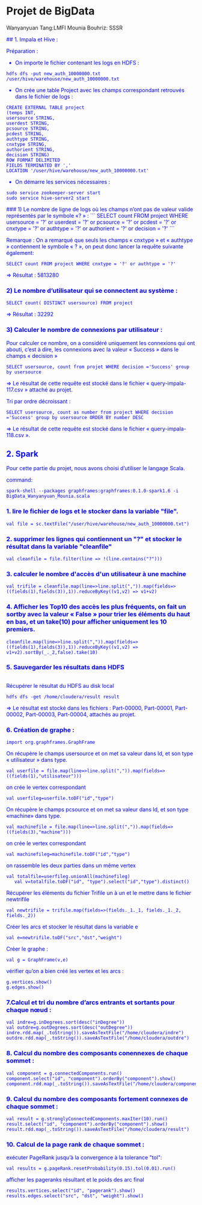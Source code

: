 # Projet de BigData

Wanyanyuan Tang:LMFI
Mounia Bouhriz: SSSR


<font color="blue">
## 1. Impala et Hive :
<font>

Préparation :


- On importe le fichier contenant les logs en HDFS :

 ```
hdfs dfs -put new_auth_10000000.txt /user/hive/warehouse/new_auth_10000000.txt
 ```
 
- On crée une table Project avec les champs correspondant retrouvés dans le fichier de logs : 

```
CREATE EXTERNAL TABLE project
(temps INT,
usersource STRING,
userdest STRING,
pcsource STRING,
pcdest STRING,
authtype STRING,
cnxtype STRING,
authorient STRING,
decision STRING)
ROW FORMAT DELIMITED
FIELDS TERMINATED BY ','
LOCATION '/user/hive/warehouse/new_auth_10000000.txt'
```

- On démarre les services nécessaires : 

```
sudo service zookeeper-server start
sudo service hive-server2 start
```
<font color="blue">
### 1) Le nombre de ligne de logs où les champs n’ont pas de valeur valide représentés par le symbole «? » : 
<font>
 ```
SELECT count FROM project WHERE usersource = '?' or userdest = '?' or pcsource = '?' or pcdest = '?' or cnxtype = '?' or authtype = '?' or authorient = '?' or decision = '?'
 ```
 
Remarque : On a remarqué que seuls les champs « cnxtype » et « authtype » contiennent le symbole « ? », on peut donc lancer la requête suivante également:
 
 ```
SELECT count FROM project WHERE cnxtype = '?' or authtype = '?'
 ```
<font color="blue">
⇒ Résultat : 5813280
<font>


### 2) Le nombre d’utilisateur qui se connectent au système :  

 ```
SELECT count( DISTINCT usersource) FROM project
 ```
<font color="blue"> 
⇒ Résultat : 32292
<font>

### 3) Calculer le nombre de connexions par utilisateur : 

Pour calculer ce nombre, on a considéré uniquement les connexions qui ont abouti, c’est à dire, les connexions avec la valeur « Success » dans le champs « decision »

 ```
SELECT usersource, count from projet WHERE decision ='Success' group by usersource 
 ```

⇒ Le résultat de cette requête est stocké dans le fichier « query-impala-117.csv » attaché au projet. 

Tri par ordre décroissant : 

 ```
SELECT usersource, count as number from project WHERE decision ='Success' group by usersource ORDER BY number DESC
 ```
⇒ Le résultat de cette requête est stocké dans le fichier « query-impala-118.csv ».

## 2. Spark 
Pour cette partie du projet, nous avons choisi d’utiliser le langage Scala. 

command:
 ```
spark-shell --packages graphframes:graphframes:0.1.0-spark1.6 -i BigData_Wanyanyuan_Mounia.scala
 ```
### 1.  lire le fichier de logs et le stocker dans la variable "file".

```
val file = sc.textFile("/user/hive/warehouse/new_auth_10000000.txt") 
 ```

### 2. supprimer les lignes qui contiennent un "?" et stocker le résultat dans la variable "cleanfile"
 ```
val cleanfile = file.filter(line => !(line.contains("?")))  
 ```
### 3.  calculer le nombre d'accès d'un utilisateur à une machine 
 ```val trifile = cleanfile.map(line=>line.split(",")).map(fields=>((fields(1),fields(3)),1)).reduceByKey((v1,v2) => v1+v2)    ```

### 4. Afficher les Top10 des accès les plus fréquents, on fait un sortby avec la valeur « False » pour trier les éléments du haut en bas, et un take(10) pour afficher uniquement les 10 premiers. 

 ```
 cleanfile.map(line=>line.split(",")).map(fields=>((fields(1),fields(3)),1)).reduceByKey((v1,v2) => v1+v2).sortBy(_._2,false).take(10)
 ```
 ### 5. Sauvegarder les résultats dans HDFS 
 ```trifile.saveAsTextFile("/home/cloudera/result")
  ```
 Récupérer le résultat du HDFS au disk local 
 ```
 hdfs dfs -get /home/cloudera/result result
 ```
⇒ Le résultat est stocké dans les fichiers : Part-00000, Part-00001, Part-00002, Part-00003, Part-00004, attachés au projet. 

### 6. Création de graphe : 

```
import org.graphframes.GraphFrame
 ```
On récupère le champs usersource et on met sa valeur dans Id, et son type « utilisateur » dans type. 
 
 ```
 val userfile = file.map(line=>line.split(",")).map(fields=>((fields(1),"utilisateur"))) 
 ```
on crée le vertex correspondant 
 
 ```
 val userfileg=userfile.toDF("id","type")
 ```
On récupère le champs pcsource et on met sa valeur dans Id, et son type «machine» dans type.
 
 ```
 val machinefile = file.map(line=>line.split(",")).map(fields=>((fields(3),"machine")))
 ```
on crée le vertex correspondant

 ```
 val machinefileg=machinefile.toDF("id","type")
 ```
on rassemble les deux parties dans un même vertex 

 ```
 val totalfile=userfileg.unionAll(machinefileg)
    val v=totalfile.toDF("id", "type").select("id","type").distinct()
 ```
Récupérer les éléments du fichier Trifile un à un et le mettre dans le fichier newtrifile 
 
 ```
 val newtrifile = trifile.map(fields=>(fields._1._1, fields._1._2, fields._2))
 ```
Créer les arcs et stocker le résultat dans la variable e
 
 ```
 val e=newtrifile.toDF("src","dst","weight")
 ```
Créer le graphe : 
 
 ```
 val g = GraphFrame(v,e) 
 ```
vérifier qu’on a bien créé les vertex et les arcs :
 
 ```
g.vertices.show()
g.edges.show()
```

### 7.Calcul et tri du nombre d’arcs entrants et sortants pour chaque nœud : 

```
val indre=g.inDegrees.sort(desc("inDegree"))
val outdre=g.outDegrees.sort(desc("outDegree"))
indre.rdd.map(_.toString()).saveAsTextFile("/home/cloudera/indre")
outdre.rdd.map(_.toString()).saveAsTextFile("/home/cloudera/outdre")
```

### 8. Calcul du nombre des composants conennexes de chaque sommet :

```
val component = g.connectedComponents.run()
component.select("id", "component").orderBy("component").show()
component.rdd.map(_.toString()).saveAsTextFile("/home/cloudera/component")
```

### 9. Calcul du nombre des composants fortement connexes de chaque sommet :

```
val result = g.stronglyConnectedComponents.maxIter(10).run()
result.select("id", "component").orderBy("component").show()
result.rdd.map(_.toString()).saveAsTextFile("/home/cloudera/result")
```
### 10. Calcul de la page rank de chaque sommet :


exécuter PageRank jusqu’à la convergence à la tolerance "tol":
```
val results = g.pageRank.resetProbability(0.15).tol(0.01).run()
```

afficher les pageranks résultant et le poids des arc final
```
results.vertices.select("id", "pagerank").show()
results.edges.select("src", "dst", "weight").show()
```

